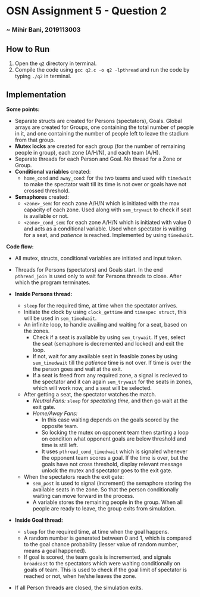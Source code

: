 # OSN Assignment 5 - Question 2
### ~ Mihir Bani, 2019113003

## How to Run
1. Open the `q2` directory in terminal.
2. Compile the code using ```gcc q2.c -o q2 -lpthread``` and run the code by typing ```./q2``` in terminal.

## Implementation
**Some points:**
- Separate structs are created for Persons (spectators), Goals. Global arrays are created for Groups, one containing the total number of people in it, and one containing the number of people left to leave the stadium from that group.
- **Mutex locks** are created for each group (for the number of remaining people in group), each zone (A/H/N), and each team (A/H).
- Separate threads for each Person and Goal. No thread for a Zone or Group.
- **Conditional variables** created:
  - `home_cond` and `away_cond`: for the two teams and used with `timedwait` to make the spectator wait till its time is not over or goals have not crossed threshold.
- **Semaphores** created:
  - `<zone>_sem`: for each zone A/H/N which is initiated with the max capacity of each zone. Used along with `sem_trywait` to check if seat is available or not.
  - `<zone>_cond_sem`: for each zone A/H/N which is initiated with value 0 and acts as a conditional variable. Used when spectator is waiting for a seat, and *patience* is reached. Implemented by using `timedwait`.
  
**Code flow:**
- All mutex, structs, conditional variables are initiated and input taken.
- Threads for Persons (spectators) and Goals start. In the end `pthread_join` is used only to wait for Persons threads to close. After which the program terminates.
- **Inside Persons thread:**
  - `sleep` for the required time, at time when the spectator arrives.
  - Initiate the clock by using `clock_gettime` and `timespec struct`, this will be used in `sem_timedwait`.
  - An infinite loop, to handle availing and waiting for a seat, based on the zones.
    - Check if a seat is available by using `sem_trywait`. If yes, select the seat (semaphore is decremented and locked) and exit the loop.
    - If not, wait for any available seat in feasible zones by using `sem_timedwait` till the *patience* time is not over. If time is over the the person goes and wait at the exit.
    - If a seat is freed from any required zone, a signal is recieved to the spectator and it can again `sem_trywait` for the seats in zones, which will work now, and a seat will be selected.
  - After getting a seat, the spectator watches the match.
    - *Neutral Fans:* `sleep` for *spectating time*, and then go wait at the exit gate. 
    - *Home/Away Fans:* 
      - In this case waiting depends on the goals scored by the opposite team. 
      - So locking the mutex on opponent team then starting a loop on condition what opponent goals are below threshold and time is still left. 
      - It uses `pthread_cond_timedwait` which is signaled whenever the opponent team scores a goal. If the time is over, but the goals have not cross threshold, display relevant message unlock the mutex and spectator goes to the exit gate. 
  - When the spectators reach the exit gate:
    - `sem_post` is used to signal (increment) the semaphore storing the available seats in the zone. So that the person conditionally waiting can move forward in the process. 
    - A variable stores the remaining people in the group. When all people are ready to leave, the group exits from simulation.

- **Inside Goal thread:**  
  - `sleep` for the required time, at time when the goal happens.
  - A random number is generated between 0 and 1, which is compared to the goal chance probability (lesser value of random number, means a goal happened).  
  - If goal is scored, the team goals is incremented, and signals `broadcast` to the spectators which were waiting conditionally on goals of team. This is used to check if the goal limit of spectator is reached or not, when he/she leaves the zone.
 
- If all Person threads are closed, the simulation exits.